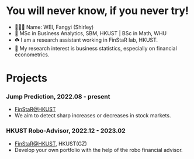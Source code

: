 # You will never know, if you never try!

<!--
**shirleyweify/shirleyweify** is a ✨ _special_ ✨ repository because its `README.md` (this file) appears on your GitHub profile.

Here are some ideas to get you started:

- 🔭 I’m currently working on ...
- 🌱 I’m currently learning ...
- 👯 I’m looking to collaborate on ...
- 🤔 I’m looking for help with ...
- 💬 Ask me about ...
- 📫 How to reach me: ...
- 😄 Pronouns: ...
- ⚡ Fun fact: ...
-->

- 👱🏻‍♀️ Name: WEI, Fangyi (Shirley)
- 📍 MSc in Business Analytics, SBM, HKUST | BSc in Math, WHU
- ☘️ I am a research assistant working in FinStaR lab, HKUST.
- 🧐 My research interest is business statistics, especially on financial econometrics.

<!--

- 🔖 See more about me: https://shirleyweify.github.io

-->

# Projects

### Jump Prediction, 2022.08 - present
- [FinStaR@HKUST](https://finstar.ust.hk)
- We aim to detect sharp increases or decreases in stock markets.

### HKUST Robo-Advisor, 2022.12 - 2023.02
- [FinStaR@HKUST](https://finstar.ust.hk), HKUST(GZ)
- Develop your own portfolio with the help of the robo financial advisor.
